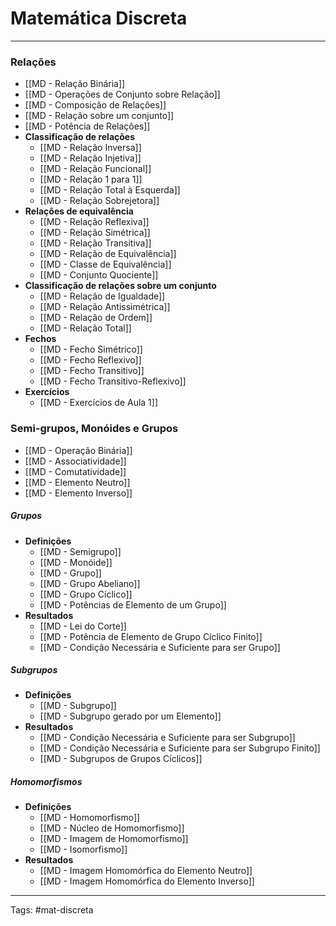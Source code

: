 # Matemática Discreta

---

### Relações

- [[MD - Relação Binária]]
- [[MD - Operações de Conjunto sobre Relação]]
- [[MD - Composição de Relações]]
- [[MD - Relação sobre um conjunto]]
- [[MD - Potência de Relações]]
- **Classificação de relações**
	- [[MD - Relação Inversa]]
	- [[MD - Relação Injetiva]]
	- [[MD - Relação Funcional]]
	- [[MD - Relação 1 para 1]]
	- [[MD - Relação Total à Esquerda]]
	- [[MD - Relação Sobrejetora]]	
- **Relações de equivalência**
	- [[MD - Relação Reflexiva]]
	- [[MD - Relação Simétrica]]
	- [[MD - Relação Transitiva]]
	- [[MD - Relação de Equivalência]]
	- [[MD - Classe de Equivalência]]
	- [[MD - Conjunto Quociente]]
- **Classificação de relações sobre um conjunto**
	- [[MD - Relação de Igualdade]]
	- [[MD - Relação Antissimétrica]]
	- [[MD - Relação de Ordem]]
	- [[MD - Relação Total]]
- **Fechos**
	- [[MD - Fecho Simétrico]]
	- [[MD - Fecho Reflexivo]]
	- [[MD - Fecho Transitivo]]
	- [[MD - Fecho Transitivo-Reflexivo]]
- **Exercícios**
	- [[MD - Exercícios de Aula 1]]


### Semi-grupos, Monóides e Grupos

- [[MD - Operação Binária]]
- [[MD - Associatividade]]
- [[MD - Comutatividade]]
- [[MD - Elemento Neutro]]
- [[MD - Elemento Inverso]]

##### Grupos

- **Definições**
	- [[MD - Semigrupo]]
	- [[MD - Monóide]]
	- [[MD - Grupo]]
	- [[MD - Grupo Abeliano]]
	- [[MD - Grupo Cíclico]]
	- [[MD - Potências de Elemento de um Grupo]]
- **Resultados**
	- [[MD - Lei do Corte]]	
	- [[MD - Potência de Elemento de Grupo Cíclico Finito]]
	- [[MD - Condição Necessária e Suficiente para ser Grupo]]

##### Subgrupos

- **Definições**
	- [[MD - Subgrupo]]
	- [[MD - Subgrupo gerado por um Elemento]]	
- **Resultados**
	- [[MD - Condição Necessária e Suficiente para ser Subgrupo]]
	- [[MD - Condição Necessária e Suficiente para ser Subgrupo Finito]]
	- [[MD - Subgrupos de Grupos Cíclicos]]

##### Homomorfismos

- **Definições**
	- [[MD - Homomorfismo]]
	- [[MD - Núcleo de Homomorfismo]]
	- [[MD - Imagem de Homomorfismo]]
	- [[MD - Isomorfismo]]
- **Resultados**
	- [[MD - Imagem Homomórfica do Elemento Neutro]]
	- [[MD - Imagem Homomórfica do Elemento Inverso]]

---

Tags: #mat-discreta 